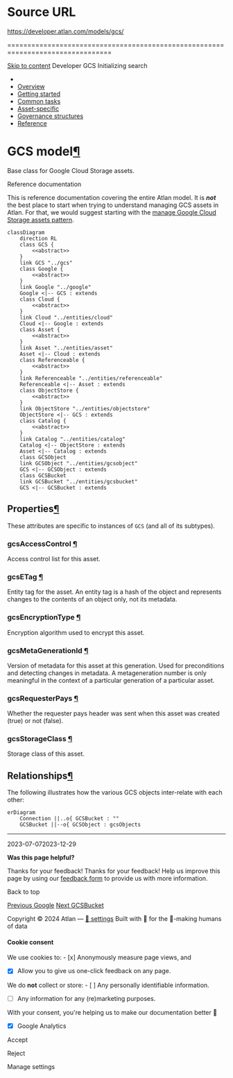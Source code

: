 # Source URL
https://developer.atlan.com/models/gcs/

================================================================================

<!--
canonical: https://developer.atlan.com/models/gcs/
meta-content-security-policy: object-src 'none'; base-uri 'self'; manifest-src 'self'; media-src 'self';
meta-description: Dear Developers
meta-generator: mkdocs-1.6.1, mkdocs-material-9.6.14
meta-og-description: Dear Developers
meta-og-image: https://developer.atlan.com/assets/images/social/models/gcs/index.png
meta-og-image-height: 630
meta-og-image-type: image/png
meta-og-image-width: 1200
meta-og-title: GCS - Developer
meta-og-type: website
meta-og-url: https://developer.atlan.com/models/gcs/
meta-twitter:card: summary_large_image
meta-twitter:description: Dear Developers
meta-twitter:image: https://developer.atlan.com/assets/images/social/models/gcs/index.png
meta-twitter:title: GCS - Developer
meta-viewport: width=device-width,initial-scale=1
title: GCS - Developer
-->

[Skip to content](#gcs-model) Developer GCS Initializing search 

* 
* [Overview](../..)
* [Getting started](../../getting-started/)
* [Common tasks](../../snippets/)
* [Asset\-specific](../../patterns/)
* [Governance structures](../../governance/)
* [Reference](../../reference/)

GCS model[¶](#gcs-model "Permanent link")
=========================================

Base class for Google Cloud Storage assets.

Reference documentation

This is reference documentation covering the entire Atlan model. It is ***not*** the best place to start when trying to understand managing GCS assets in Atlan. For that, we would suggest starting with the [manage Google Cloud Storage assets pattern](../../patterns/create/gcs/).

```
classDiagram
    direction RL
    class GCS {
        <<abstract>>
    }
    link GCS "../gcs"
    class Google {
        <<abstract>>
    }
    link Google "../google"
    Google <|-- GCS : extends
    class Cloud {
        <<abstract>>
    }
    link Cloud "../entities/cloud"
    Cloud <|-- Google : extends
    class Asset {
        <<abstract>>
    }
    link Asset "../entities/asset"
    Asset <|-- Cloud : extends
    class Referenceable {
        <<abstract>>
    }
    link Referenceable "../entities/referenceable"
    Referenceable <|-- Asset : extends
    class ObjectStore {
        <<abstract>>
    }
    link ObjectStore "../entities/objectstore"
    ObjectStore <|-- GCS : extends
    class Catalog {
        <<abstract>>
    }
    link Catalog "../entities/catalog"
    Catalog <|-- ObjectStore : extends
    Asset <|-- Catalog : extends
    class GCSObject
    link GCSObject "../entities/gcsobject"
    GCS <|-- GCSObject : extends
    class GCSBucket
    link GCSBucket "../entities/gcsbucket"
    GCS <|-- GCSBucket : extends
```

Properties[¶](#properties "Permanent link")
-------------------------------------------

These attributes are specific to instances of `GCS` (and all of its subtypes).

### gcsAccessControl [¶](#gcsaccesscontrol "Permanent link")

Access control list for this asset.

### gcsETag [¶](#gcsetag "Permanent link")

Entity tag for the asset. An entity tag is a hash of the object and represents changes to the contents of an object only, not its metadata.

### gcsEncryptionType [¶](#gcsencryptiontype "Permanent link")

Encryption algorithm used to encrypt this asset.

### gcsMetaGenerationId [¶](#gcsmetagenerationid "Permanent link")

Version of metadata for this asset at this generation. Used for preconditions and detecting changes in metadata. A metageneration number is only meaningful in the context of a particular generation of a particular asset.

### gcsRequesterPays [¶](#gcsrequesterpays "Permanent link")

Whether the requester pays header was sent when this asset was created (true) or not (false).

### gcsStorageClass [¶](#gcsstorageclass "Permanent link")

Storage class of this asset.

Relationships[¶](#relationships "Permanent link")
-------------------------------------------------

The following illustrates how the various GCS objects inter\-relate with each other:

```
erDiagram
    Connection ||..o{ GCSBucket : ""
    GCSBucket ||--o{ GCSObject : gcsObjects
```

---

2023\-07\-072023\-12\-29

**Was this page helpful?**

Thanks for your feedback! Thanks for your feedback! Help us improve this page by using our [feedback form](https://docs.google.com/forms/d/e/1FAIpQLScfoq7vqEn8S4QvN0ehPp0MRy6WYK5x-okJDqD69lHgoPPWtg/viewform?usp=pp_url&entry.1800719315=/models/gcs/) to provide us with more information. 

Back to top

[Previous Google](../google/) [Next GCSBucket](../entities/gcsbucket/) 

Copyright © 2024 Atlan — [🍪 settings](#__consent) 
Built with 💙 for the 🤖\-making humans of data 

#### Cookie consent

We use cookies to: - [x] Anonymously measure page views, and
- [x] Allow you to give us one\-click feedback on any page.

 We do **not** collect or store: - [ ] Any personally identifiable information.
- [ ] Any information for any (re)marketing purposes.

 With your consent, you're helping us to make our documentation better 💙

- [x] Google Analytics

Accept

Reject

Manage settings

